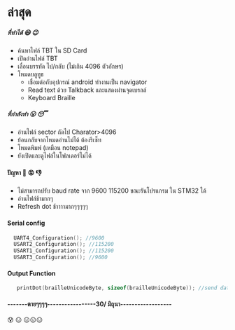 # ล่าสุด


##### ที่ทำได้ :satisfied: :wink:

  - ค้นหาไฟล์ TBT ใน SD Card
  - เปิดอ่านไฟล์ TBT 
  - เลื่อนบรรทัด ไป/กลับ (ไม่เกิน 4096 ตัวอักษร)
  - โหมดบลูทูธ
    - เชื่อมต่อกับอุปกรณ์ android ทำงานเป็น navigator 
    - Read text ด้วย Talkback และแสดงผ่านจุดเบรลล์
    - Keyboard Braille  
##### ที่กำลังทำ :open_mouth: :sleeping:
  - อ่านไฟล์ sector ถัดไป Charator>4096 
  - ย้อนกลับจากโหมดอ่านไม่ได้ ต้องรีเซ็ท
  - โหมดพิมพ์ (เหมือน notepad)
  - ยังเปิดและดูไฟล์ในโฟลเดอร์ไม่ได้
#### ปัญหา :grimacing: :rage: :thumbsdown:
  - ไม่สามารถปรับ baud rate จาก 9600 115200 ขณะรันโปรแกรม ใน STM32 ได้
  - อ่านไฟล์ช้ามากๆ
  - Refresh dot ช้าาาามากๆๆๆๆๆ 
  



#### Serial config 
```c
  UART4_Configuration(); //9600
  USART2_Configuration(); //115200
  USART1_Configuration(); //115200
  USART3_Configuration(); //9600
```

#### Output Function
```c
   printDot(brailleUnicodeByte, sizeof(brailleUnicodeByte)); //send data to dot
```



####  -------ตายๆๆๆๆ-----------------30/ มิถุนา------------------
:cold_sweat: :neutral_face: :neutral_face::neutral_face::neutral_face: